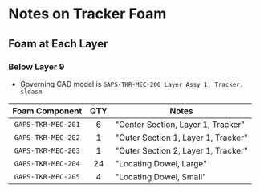 # Notes on Tracker Foam

## Foam at Each Layer

### Below Layer 9

- Governing CAD model is `GAPS-TKR-MEC-200 Layer Assy 1, Tracker. sldasm`

|   Foam Component   | QTY | Notes                               |
|:------------------:|:---:|-------------------------------------|
| `GAPS-TKR-MEC-201` |  6  | "Center Section, Layer 1, Tracker"  |
| `GAPS-TKR-MEC-202` |  1  | "Outer Section 1, Layer 1, Tracker" |
| `GAPS-TKR-MEC-203` |  1  | "Outer Section 2, Layer 1, Tracker" |
| `GAPS-TKR-MEC-204` | 24  | "Locating Dowel, Large"             |
| `GAPS-TKR-MEC-205` |  4  | "Locating Dowel, Small"             |


